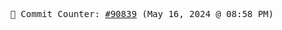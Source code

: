 <p align="center">
    <samp>
        📮 Commit Counter: <a href="https://github.com/Javascript-void0/Javascript-void0/commits/main">#90839</a> (May 16, 2024 @ 08:58 PM)
    </samp>
</p>